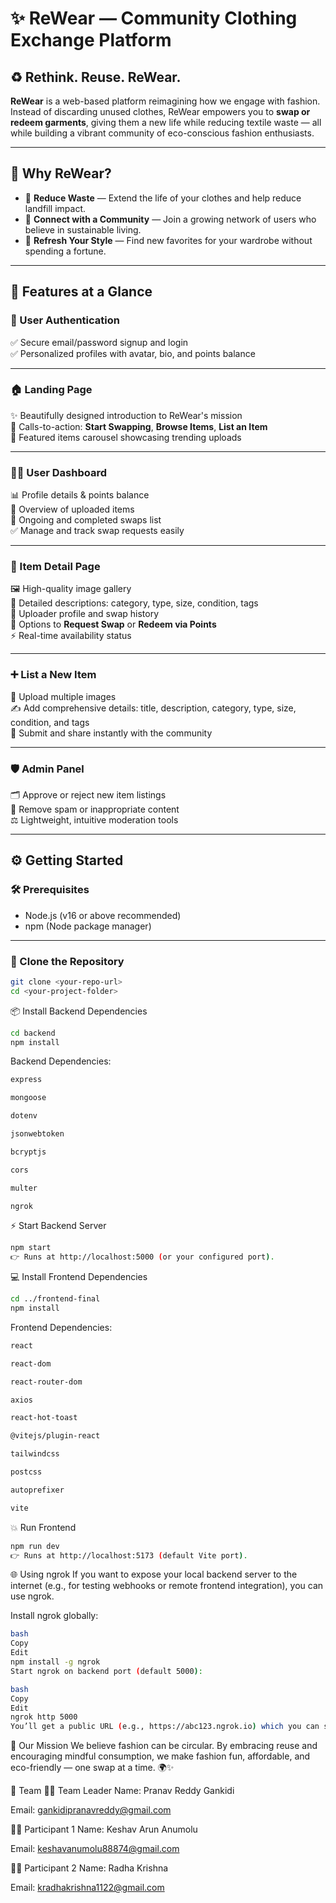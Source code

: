 # ✨ ReWear — Community Clothing Exchange Platform

## ♻️ Rethink. Reuse. ReWear.

**ReWear** is a web-based platform reimagining how we engage with fashion. Instead of discarding unused clothes, ReWear empowers you to **swap or redeem garments**, giving them a new life while reducing textile waste — all while building a vibrant community of eco-conscious fashion enthusiasts.

---

## 🚀 Why ReWear?

- 🌿 **Reduce Waste** — Extend the life of your clothes and help reduce landfill impact.
- 🤝 **Connect with a Community** — Join a growing network of users who believe in sustainable living.
- 💸 **Refresh Your Style** — Find new favorites for your wardrobe without spending a fortune.

---

## 💎 Features at a Glance

### 👤 User Authentication

✅ Secure email/password signup and login  
✅ Personalized profiles with avatar, bio, and points balance

---

### 🏠 Landing Page

✨ Beautifully designed introduction to ReWear's mission  
🚀 Calls-to-action: **Start Swapping**, **Browse Items**, **List an Item**  
🌟 Featured items carousel showcasing trending uploads

---

### 🧑‍💻 User Dashboard

📊 Profile details & points balance  
👕 Overview of uploaded items  
🔄 Ongoing and completed swaps list  
✅ Manage and track swap requests easily

---

### 👗 Item Detail Page

🖼️ High-quality image gallery  
📝 Detailed descriptions: category, type, size, condition, tags  
👤 Uploader profile and swap history  
🔁 Options to **Request Swap** or **Redeem via Points**  
⚡ Real-time availability status

---

### ➕ List a New Item

📸 Upload multiple images  
✍️ Add comprehensive details: title, description, category, type, size, condition, and tags  
🚨 Submit and share instantly with the community

---

### 🛡️ Admin Panel

🗂️ Approve or reject new item listings  
🚫 Remove spam or inappropriate content  
⚖️ Lightweight, intuitive moderation tools

---

## ⚙️ Getting Started

### 🛠️ Prerequisites

- Node.js (v16 or above recommended)
- npm (Node package manager)

---

### 🚩 Clone the Repository

```bash
git clone <your-repo-url>
cd <your-project-folder>
```
📦 Install Backend Dependencies

```bash
cd backend
npm install
```
Backend Dependencies:

```bash
express

mongoose

dotenv

jsonwebtoken

bcryptjs

cors

multer

ngrok
```
⚡ Start Backend Server

```bash
npm start
👉 Runs at http://localhost:5000 (or your configured port).
```
💻 Install Frontend Dependencies

```bash
cd ../frontend-final
npm install
```
Frontend Dependencies:

```bash
react

react-dom

react-router-dom

axios

react-hot-toast

@vitejs/plugin-react

tailwindcss

postcss

autoprefixer

vite
```
💥 Run Frontend

```bash
npm run dev
👉 Runs at http://localhost:5173 (default Vite port).
```
🌐 Using ngrok
If you want to expose your local backend server to the internet (e.g., for testing webhooks or remote frontend integration), you can use ngrok.

Install ngrok globally:

```bash
bash
Copy
Edit
npm install -g ngrok
Start ngrok on backend port (default 5000):

bash
Copy
Edit
ngrok http 5000
You’ll get a public URL (e.g., https://abc123.ngrok.io) which you can share or use in your frontend for API calls during testing.
```
🌱 Our Mission
We believe fashion can be circular. By embracing reuse and encouraging mindful consumption, we make fashion fun, affordable, and eco-friendly — one swap at a time. 🌍✨

💌 Team
👨‍💼 Team Leader
Name: Pranav Reddy Gankidi

Email: gankidipranavreddy@gmail.com

👨‍💻 Participant 1
Name: Keshav Arun Anumolu

Email: keshavanumolu88874@gmail.com

👨‍💻 Participant 2
Name: Radha Krishna

Email: kradhakrishna1122@gmail.com

